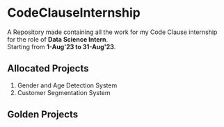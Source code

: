 # CodeClauseInternship
A Repository made containing all the work for my Code Clause internship for the role of <b>Data Science Intern</b>.<br>
Starting from <b>1-Aug'23 to 31-Aug'23</b>.<br>


<h2>Allocated Projects</h2>
<ol>
  <li>Gender and Age Detection System</li>
  <li>Customer Segmentation System</li>
</ol>
<h2>Golden Projects</h2>

